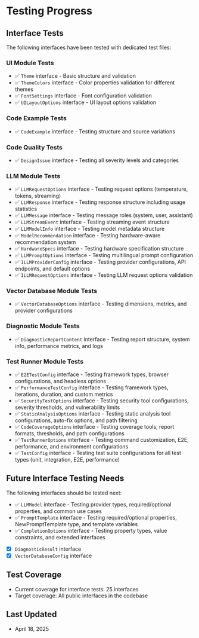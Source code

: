 # Testing Progress

## Interface Tests

The following interfaces have been tested with dedicated test files:

### UI Module Tests
- ✅ `Theme` interface - Basic structure and validation
- ✅ `ThemeColors` interface - Color properties validation for different themes
- ✅ `FontSettings` interface - Font configuration validation
- ✅ `UILayoutOptions` interface - UI layout options validation

### Code Example Tests
- ✅ `CodeExample` interface - Testing structure and source variations

### Code Quality Tests
- ✅ `DesignIssue` interface - Testing all severity levels and categories

### LLM Module Tests
- ✅ `LLMRequestOptions` interface - Testing request options (temperature, tokens, streaming)
- ✅ `LLMResponse` interface - Testing response structure including usage statistics
- ✅ `LLMMessage` interface - Testing message roles (system, user, assistant)
- ✅ `LLMStreamEvent` interface - Testing streaming event structure
- ✅ `LLMModelInfo` interface - Testing model metadata structure
- ✅ `ModelRecommendation` interface - Testing hardware-aware recommendation system
- ✅ `HardwareSpecs` interface - Testing hardware specification structure
- ✅ `LLMPromptOptions` interface - Testing multilingual prompt configuration
- ✅ `ILLMProviderConfig` interface - Testing provider configurations, API endpoints, and default options
- ✅ `ILLMRequestOptions` interface - Testing LLM request options validation

### Vector Database Module Tests
- ✅ `VectorDatabaseOptions` interface - Testing dimensions, metrics, and provider configurations

### Diagnostic Module Tests
- ✅ `DiagnosticReportContent` interface - Testing report structure, system info, performance metrics, and logs

### Test Runner Module Tests
- ✅ `E2ETestConfig` interface - Testing framework types, browser configurations, and headless options
- ✅ `PerformanceTestConfig` interface - Testing framework types, iterations, duration, and custom metrics
- ✅ `SecurityTestOptions` interface - Testing security tool configurations, severity thresholds, and vulnerability limits
- ✅ `StaticAnalysisOptions` interface - Testing static analysis tool configurations, auto-fix options, and path filtering
- ✅ `CodeCoverageOptions` interface - Testing coverage tools, report formats, thresholds, and path configurations
- ✅ `TestRunnerOptions` interface - Testing command customization, E2E, performance, and environment configurations
- ✅ `TestConfig` interface - Testing test suite configurations for all test types (unit, integration, E2E, performance)

## Future Interface Testing Needs
The following interfaces should be tested next:

- ✅ `LLMModel` interface - Testing provider types, required/optional properties, and common use cases
- ✅ `PromptTemplate` interface - Testing required/optional properties, NewPromptTemplate type, and template variables
- ✅ `CompletionOptions` interface - Testing property types, value constraints, and extended interfaces
- [x] `DiagnosticResult` interface
- [x] `VectorDatabaseConfig` interface

## Test Coverage
- Current coverage for interface tests: 25 interfaces
- Target coverage: All public interfaces in the codebase

## Last Updated
- April 18, 2025